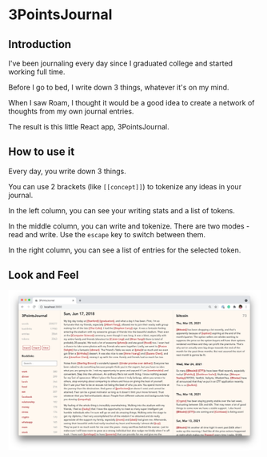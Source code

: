 # 3PointsJournal

## Introduction

I've been journaling every day since I graduated college and started working full time.

Before I go to bed, I write down 3 things, whatever it's on my mind.

When I saw Roam, I thought it would be a good idea to create a network of thoughts from my own journal entries.

The result is this little React app, 3PointsJournal.

## How to use it

Every day, you write down 3 things.

You can use 2 brackets (like `[[concept]]`) to tokenize any ideas in your journal.

In the left column, you can see your writing stats and a list of tokens.

In the middle column, you can write and tokenize. There are two modes - read and write. Use the `escape` key to switch between them.

In the right column, you can see a list of entries for the selected token.

## Look and Feel

![Screenshot](./screenshot.png)
